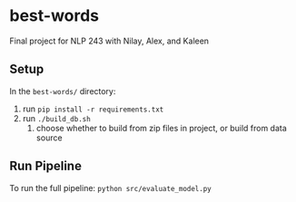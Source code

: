 # best-words
Final project for NLP 243 with Nilay, Alex, and Kaleen 

## Setup
In the `best-words/` directory:
 1. run `pip install -r requirements.txt`
 2. run `./build_db.sh`
 	1. choose whether to build from zip files in project, or build from data source


## Run Pipeline
To run the full pipeline: `python src/evaluate_model.py`
